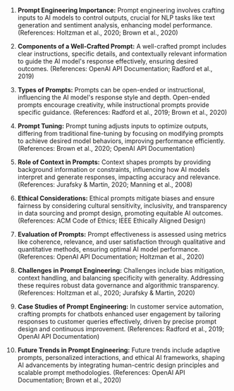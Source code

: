 1. **Prompt Engineering Importance:**
   Prompt engineering involves crafting inputs to AI models to control outputs, crucial for NLP tasks like text generation and sentiment analysis, enhancing model performance. (References: Holtzman et al., 2020; Brown et al., 2020)

2. **Components of a Well-Crafted Prompt:**
   A well-crafted prompt includes clear instructions, specific details, and contextually relevant information to guide the AI model's response effectively, ensuring desired outcomes. (References: OpenAI API Documentation; Radford et al., 2019)

3. **Types of Prompts:**
   Prompts can be open-ended or instructional, influencing the AI model's response style and depth. Open-ended prompts encourage creativity, while instructional prompts provide specific guidance. (References: Radford et al., 2019; Brown et al., 2020)

4. **Prompt Tuning:**
   Prompt tuning adjusts inputs to optimize outputs, differing from traditional fine-tuning by focusing on modifying prompts to achieve desired model behaviors, improving performance efficiently. (References: Brown et al., 2020; OpenAI API Documentation)

5. **Role of Context in Prompts:**
   Context shapes prompts by providing background information or constraints, influencing how AI models interpret and generate responses, impacting accuracy and relevance. (References: Jurafsky & Martin, 2020; Manning et al., 2008)

6. **Ethical Considerations:**
   Ethical prompts mitigate biases and ensure fairness by considering cultural sensitivity, inclusivity, and transparency in data sourcing and prompt design, promoting equitable AI outcomes. (References: ACM Code of Ethics; IEEE Ethically Aligned Design)

7. **Evaluation of Prompts:**
   Prompt effectiveness is assessed using metrics like coherence, relevance, and user satisfaction through qualitative and quantitative methods, ensuring optimal AI model performance. (References: OpenAI API Documentation; Holtzman et al., 2020)

8. **Challenges in Prompt Engineering:**
   Challenges include bias mitigation, context handling, and balancing specificity with generality. Addressing these requires robust data governance and algorithmic transparency. (References: Holtzman et al., 2020; Jurafsky & Martin, 2020)

9. **Case Studies of Prompt Engineering:**
   In customer service automation, crafting prompts for chatbots enhanced user engagement by tailoring responses to customer queries effectively, driven by precise prompt design and continuous improvement. (References: Radford et al., 2019; OpenAI API Documentation)

10. **Future Trends in Prompt Engineering:**
    Future trends include adaptive prompts, personalized interactions, and ethical AI frameworks, shaping AI advancements by integrating human-centric design principles and scalable prompt methodologies. (References: OpenAI API Documentation; Brown et al., 2020)